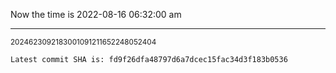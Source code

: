 Now the time is 2022-08-16 06:32:00 am

---

<small>2024623092183001091211652248052404</small>

```txt
Latest commit SHA is: fd9f26dfa48797d6a7dcec15fac34d3f183b0536
```
